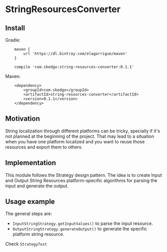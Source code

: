 # StringResourcesConverter


## Install

Gradle:

        maven {
            url 'https://dl.bintray.com/elagarrigue/maven'
        }
          
        compile 'com.skedgo:string-resources-converter:0.1.1'

Maven:

        <dependency>
            <groupId>com.skedgo</groupId>
            <artifactId>string-resources-converter</artifactId>
            <version>0.1.1</version>
        </dependency>

## Motivation

String localization through different platforms can be tricky, specially if it's not planned at the beginning of the project. That may lead to a situation when you have one platform localized and you want to reuse those resources and export them to others.

## Implementation

This module follows the Strategy design pattern. The idea is to create Input and Output String Resources platform-specific algorithms for parsing the input and generate the output.

## Usage example

The general steps are:

- `InputStringStrategy.getInputValues()` to parse the input resource.
- `OutputStringStrategy.generateOutput()` to generate the specific platform string resource.


Check `StrategyTest`

